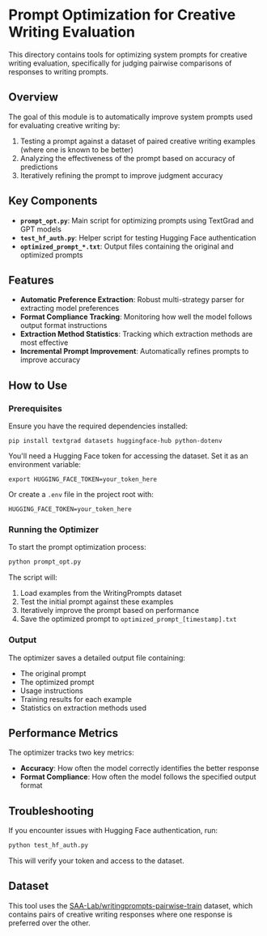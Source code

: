 # Prompt Optimization for Creative Writing Evaluation

This directory contains tools for optimizing system prompts for creative writing evaluation, specifically for judging pairwise comparisons of responses to writing prompts.

## Overview

The goal of this module is to automatically improve system prompts used for evaluating creative writing by:

1. Testing a prompt against a dataset of paired creative writing examples (where one is known to be better)
2. Analyzing the effectiveness of the prompt based on accuracy of predictions
3. Iteratively refining the prompt to improve judgment accuracy

## Key Components

- **`prompt_opt.py`**: Main script for optimizing prompts using TextGrad and GPT models
- **`test_hf_auth.py`**: Helper script for testing Hugging Face authentication
- **`optimized_prompt_*.txt`**: Output files containing the original and optimized prompts

## Features

- **Automatic Preference Extraction**: Robust multi-strategy parser for extracting model preferences
- **Format Compliance Tracking**: Monitoring how well the model follows output format instructions
- **Extraction Method Statistics**: Tracking which extraction methods are most effective
- **Incremental Prompt Improvement**: Automatically refines prompts to improve accuracy

## How to Use

### Prerequisites

Ensure you have the required dependencies installed:
```
pip install textgrad datasets huggingface-hub python-dotenv
```

You'll need a Hugging Face token for accessing the dataset. Set it as an environment variable:
```
export HUGGING_FACE_TOKEN=your_token_here
```

Or create a `.env` file in the project root with:
```
HUGGING_FACE_TOKEN=your_token_here
```

### Running the Optimizer

To start the prompt optimization process:

```bash
python prompt_opt.py
```

The script will:
1. Load examples from the WritingPrompts dataset
2. Test the initial prompt against these examples
3. Iteratively improve the prompt based on performance
4. Save the optimized prompt to `optimized_prompt_[timestamp].txt`

### Output

The optimizer saves a detailed output file containing:
- The original prompt
- The optimized prompt
- Usage instructions
- Training results for each example
- Statistics on extraction methods used

## Performance Metrics

The optimizer tracks two key metrics:
- **Accuracy**: How often the model correctly identifies the better response
- **Format Compliance**: How often the model follows the specified output format

## Troubleshooting

If you encounter issues with Hugging Face authentication, run:
```bash
python test_hf_auth.py
```

This will verify your token and access to the dataset.

## Dataset

This tool uses the [SAA-Lab/writingprompts-pairwise-train](https://huggingface.co/datasets/SAA-Lab/writingprompts-pairwise-train) dataset, which contains pairs of creative writing responses where one response is preferred over the other. 